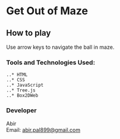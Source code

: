 # Get Out of Maze
## How to play
   Use arrow keys to navigate the ball in maze.

### Tools and Technologies Used:
    ..* HTML
    ..* CSS
    ..* JavaScript
    ..* Tree.js
    ..* Box2DWeb
### Developer
Abir<br>
Email: abir.pal899@gmail.com
